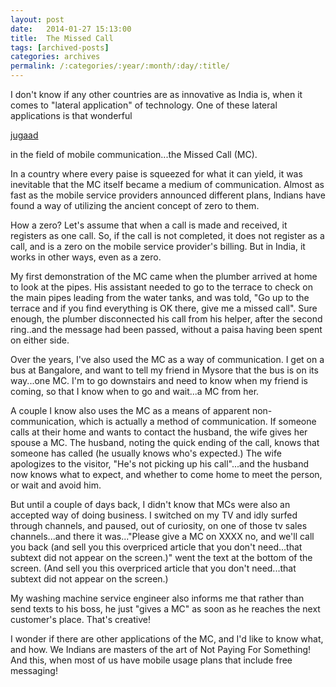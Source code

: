 ```yaml
---
layout: post
date:	2014-01-27 15:13:00
title:  The Missed Call
tags: [archived-posts]
categories: archives
permalink: /:categories/:year/:month/:day/:title/
---
```

I don't know if any other countries are as innovative as India is, when it comes to "lateral application" of technology. One of these lateral applications is that wonderful

<a href="http://en.wikipedia.org/wiki/Jugaad"> jugaad </a>

in the field of mobile communication...the Missed Call (MC).

In a country where every paise is squeezed for what it can yield, it was inevitable that the MC itself became a medium of communication. Almost as fast as the mobile service providers announced different plans, Indians have found a way of utilizing the ancient concept of zero to them.

How a zero? Let's assume that when a call is made and received, it registers as one call. So, if the call is not completed, it does not register as a call, and is a zero on the mobile service provider's billing. But in India, it works in other ways, even as a zero.

My first demonstration of the MC came when the plumber arrived at home to look at the pipes. His assistant needed to go to the terrace to check on the main pipes leading from the water tanks, and was told, "Go up to the terrace and if you find everything is OK there, give me a missed call". Sure enough, the plumber disconnected his call from his helper, after the second ring..and the message had been passed, without a paisa having been spent on either side.

Over the years, I've also used the MC as a way of communication. I get on a bus at Bangalore, and want to tell my friend in Mysore  that the bus is on its way...one MC. I'm to go downstairs and need to know when my friend is coming, so that I know when to go and wait...a MC from her. 

A couple I know also uses the MC as a means of apparent non-communication, which is actually a method of communication. If someone calls at their home and wants to contact the husband, the wife gives her spouse a MC. The husband, noting the quick ending of the call, knows that someone has called (he usually knows who's expected.) The wife apologizes to the visitor, "He's not picking up his call"...and the husband now knows what to expect, and whether to come home to meet the person, or wait and avoid him.

But until a couple of days back, I didn't know that MCs were also an accepted way of doing business. I switched on my TV and idly surfed through channels, and paused, out of curiosity, on one of those tv sales channels...and there it was..."Please give a MC on XXXX no, and we'll call you back (and sell you this overpriced article that you don't need...that subtext did not appear on the screen.)" went the text at the bottom of the screen. (And sell you this overpriced article that you don't need...that subtext did not appear on the screen.)

My washing machine service engineer also informs me that rather than send texts to his boss, he just "gives a MC" as soon as he reaches the next customer's place. That's creative! 

I wonder if there are other applications of the MC, and I'd like to know what, and how. We Indians are masters of the art of Not Paying For Something! And this, when most of us have mobile usage plans that include free messaging!
